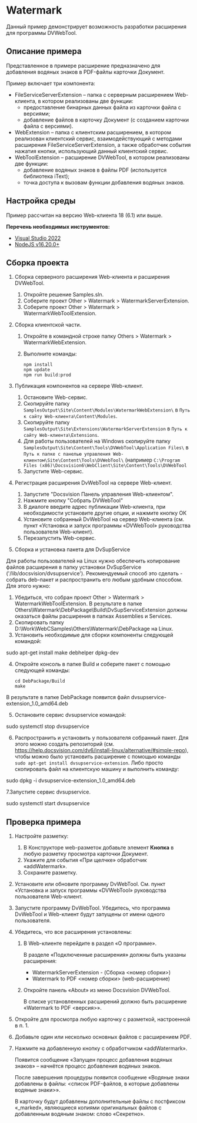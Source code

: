 ﻿# Watermark

Данный пример демонстрирует возможность разработки расширения для программы DVWebTool. 

## Описание примера

Представленное в примере расширение предназначено для добавления водяных знаков в PDF-файлы карточки Документ.

Пример включает три компонента:

- FileServiceServerExtension – папка с серверным расширением Web-клиента, в котором реализованы две функции:
  - предоставление бинарных данных файла из карточки файла с версиями;
  - добавление файлов в карточку Документ (с созданием карточки файла с версиями).
- WebExtension – папка с клиентским расширением, в котором реализован клиентский сервис, взаимодействующий с методами расширения FileServiceServerExtension, а также обработчик события нажатия кнопки, использующий данный клиентский сервис.
- WebToolExtension – расширение DVWebTool, в котором реализованы две функции:
  - добавление водяных знаков в файлы PDF (используется библиотека iText);
  - точка доступа к вызовам функции добавления водяных знаков.

## Настройка среды

Пример рассчитан на версию Web-клиента 18 (6.1) или выше.

**Перечень необходимых инструментов:** 

* [Visual Studio 2022](https://www.visualstudio.com)
* [NodeJS v16.20.0+](https://nodejs.org/en/)

## Сборка проекта

1. Сборка серверного расширения Web-клиента и расширения DVWebTool.
   1. Откройте решение Samples.sln.
   2. Соберите проект Other > Watermark > WatermarkServerExtension.
   3. Соберите проект Other > Watermark > WatermarkWebToolExtension.
   
2. Сборка клиентской части.

   1. Откройте в командной строке папку Others > Watermark > WatermarkWebExtension.

   2. Выполните команды:

      ```
      npm install
      npm update
      npm run build:prod
      ```

3. Публикация компонентов на сервере Web-клиент.

   1. Остановите Web-сервис.
   2. Скопируйте папку `SamplesOutput\Site\Content\Modules\WatermarkWebExtension\` в  `Путь к сайту Web-клиента\Content\Modules`.
   3. Скопируйте папку `SamplesOutput\Site\Extensions\WatermarkServerExtension` в  `Путь к сайту Web-клиента\Extensions`.
   4. Для работы пользователей на Windows cкопируйте папку `SamplesOutput\Site\Content\Tools\DVWebTool\Application Files\` в  `Путь к папке с панелью управления Web-клиентом\Site\Content\Tools\DVWebTool\` (например `C:\Program Files (x86)\Docsvision6\WebClient\Site\Content\Tools\DVWebTool`
   5. Запустите Web-сервис.
   
4. Регистрация расширения DvWebTool на сервере Web-клиент.

   1. Запустите "Docsvision Панель управления Web-клиентом".
   2. Нажмите кнопку "Собрать DVWebTool"
   3. В диалоге введите адрес публикации Web-клиента, при необходимости установите другие опции, и нажмите кнопку ОК
   4. Установите собранный DvWebTool на сервер Web-клиента (см. пункт «Установка и запуск программы «DVWebTool» руководства пользователя Web-клиент).
   5. Перезапустить Web-сервис.

5. Сборка и установка пакета для DvSupService 

Для работы пользователей на Linux нужно обеспечить копирование файлов расширения в папку установки DvSupService ('/lib/docsvision/dvsupservice'). Рекомендуемый способ это сделать - собрать deb-пакет и распространить его любым удобным способом. Для этого нужно:

   1. Убедиться, что собран проект Other > Watermark > WatermarkWebToolExtension. В результате в папке Others\Watermark\DebPackage\Build\DvSupServiceExtension должны оказаться файлы расширения в папках Assemblies и Services.
   2. Скопировать папку D:\Work\WebCSamples\Others\Watermark\DebPackage на Linux.
   3. Установить необходимые для сборки компоненты следующей командой:
   
   sudo apt-get install make debhelper dpkg-dev

   4. Откройте консоль в папке Build и соберите пакет с помощью следующей команды:
   
	   ```
       cd DebPackage/Build
	   make
	   ```
   
   В результате в папке DebPackage появится файл dvsupservice-extension_1.0_amd64.deb
   
   5. Остановите сервис dvsupservice командой:
   
   sudo systemctl stop dvsupservice
   
   6. Распространить и установить у пользователя собранный пакет. Для этого можно создать репозиторий (см. https://help.docsvision.com/dv6/install-linux/alternative/#simple-repo), чтобы можно было установить расширение с помощью команды `sudo apt-get install dvsupservice-extension`. Либо просто скопировать файл на клиентскую машину и выполнить команду:
   
   sudo dpkg -i dvsupservice-extension_1.0_amd64.deb 
   
   7.Запустите сервис dvsupservice.
   
   sudo systemctl start dvsupservice
   

## Проверка примера

1. Настройте разметку:

   1. В Конструкторе web-разметок добавьте элемент **Кнопка** в любую разметку просмотра карточки Документ.
   2. Укажите для события «При щелчке» обработчик «addWatermark».
   3. Сохраните разметку.

2. Установите или обновите программу DvWebTool. Cм. пункт «Установка и запуск программы «DVWebTool» руководства пользователя Web-клиент.

3. Запустите программу DvWebTool. Убедитесь, что программа DvWebTool и Web-клиент будут запущены от имени одного пользователя.

4. Убедитесь, что все расширения установлены:

   1. В Web-клиенте перейдите в раздел «О программе». 

      В разделе «Подключенные расширения» должны быть указаны расширения:

      - WatermarkServerExtension - (Сборка <номер сборки>)
      - Watermark to PDF <номер сборки> (web-расширение)

   2. Откройте панель «About» из меню Docsvision DVWebTool.

      В списке установленных расширений должно быть расширение «Watermark to PDF <версия>».

5. Откройте для просмотра любую карточку с разметкой, настроенной в п. 1.

6. Добавьте один или несколько основных файлов с расширением PDF.

7. Нажмите на добавленную кнопку с обработчиком «addWatermark».

   Появится сообщение «Запущен процесс добавления водяных знаков» – начнётся процесс добавления водяных знаков.
  
   После завершения процедуры появится сообщение «Водяные знаки добавлены в файлы: <список PDF-файлов, в которые добавлены водяные знаки>».
  
   В карточку будут добавлены дополнительные файлы с постфиксом «_marked», являющиеся копиями оригинальных файлов с добавленным водяным знаком: слово «Секретно». 